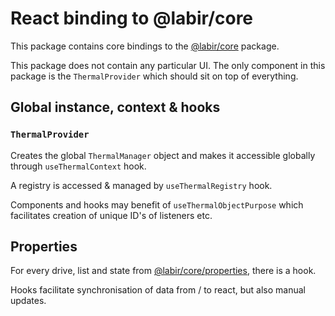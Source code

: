 # React binding to @labir/core

This package contains core bindings to the [@labir/core](https://github.com/moichim/labir-core) package.

This package does not contain any particular UI. The only component in this package is the `ThermalProvider` which should sit on top of everything.

## Global instance, context & hooks

### `ThermalProvider`

Creates the global `ThermalManager` object and makes it accessible globally through `useThermalContext` hook.

A registry is accessed & managed by `useThermalRegistry` hook.

Components and hooks may benefit of `useThermalObjectPurpose` which facilitates creation of unique ID's of listeners etc.

## Properties

For every drive, list and state from [@labir/core/properties](https://github.com/moichim/labir-core/tree/main/src/properties), there is a hook.

Hooks facilitate synchronisation of data from / to react, but also manual updates.
